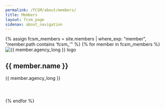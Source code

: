 ```yaml
---
permalink: /FCSM/about/members/
title: Members
layout: fcsm_page
sidenav: about_navigation
---
```

<div class="grid-row grid-gap">
{% assign fcsm_members = site.members | where_exp: "member", "member.path contains 'fcsm_'" %}
  {% for member in fcsm_members %}
    <div class="tablet:grid-col-6 padding-y-2">
      <div class="grid-row border-base-lighter border-solid border-width-1px border-top-width-05 radius-lg shadow-4 font-sans-3xs" style="min-height: 160px">
        <div class="grid-col-4 display-flex flex-row flex-align-center padding-x-2">
          <img src="{{ site.baseurl }}/assets/fcsm/img/agency_logos/{{ member.agency }}.png" alt="{{ member.agency_long }} logo">
        </div> 
        <div class="grid-col-8 padding-right-2">
          <h2>{{ member.name }}</h2>
          <p>{{ member.agency_long }}</p>
          <!-- <a href="mailto:{{ member.email }}">{{ member.email }}</a> -->
        </div>
      </div>
    </div>
  {% endfor %}
</div>
